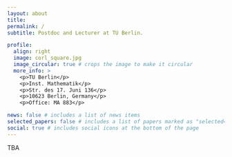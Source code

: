 ```yaml
---
layout: about
title:
permalink: /
subtitle: Postdoc and Lecturer at TU Berlin.

profile:
  align: right
  image: corl_square.jpg
  image_circular: true # crops the image to make it circular
  more_info: >
    <p>TU Berlin</p>
    <p>Inst. Mathematik</p>
    <p>Str. des 17. Juni 136</p>
    <p>10623 Berlin, Germany</p>
    <p>Office: MA 883</p>

news: false # includes a list of news items
selected_papers: false # includes a list of papers marked as "selected={true}"
social: true # includes social icons at the bottom of the page
---
```


TBA